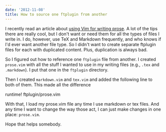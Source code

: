 ```yaml
---
date: '2012-11-08'
title: How to source one ftplugin from another
---
```


I recently read an article about [using Vim for writing
prose](https://alols.github.com/2012/11/07/writing-prose-with-vim/). A lot of
the tips there are really cool, but I don't want or need them for all the types
of files I write in. I do, however, use TeX and Markdown frequently, and who
knows if I'd ever want another file type. So I didn't want to create separate
ftplugin files for each with duplicated content. Plus, duplication is always
bad.

So I figured out how to reference one `ftplugin` file from another. I created
`prose.vim` with all the stuff I wanted to use in my writing files (e.g.,
`.tex` and `.markdown`). I put that one in the `ftplugin` directory.

Then I created `markdown.vim` and `tex.vim` and added the following line to
both of them. This made all the difference

runtime! ftplugin/prose.vim

With that, I load my prose.vim file any time I use markdown or tex files. And
any time I want to change the way those act, I can just make changes in one
place: `prose.vim`.

Hope that helps somebody.
